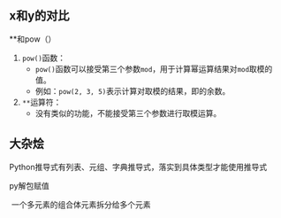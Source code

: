## x和y的对比

**和pow（）

1. `pow()`函数：
    - `pow()`函数可以接受第三个参数`mod`，用于计算幂运算结果对`mod`取模的值。
    - 例如：`pow(2, 3, 5)`表示计算对取模的结果，即的余数。
2. `**`运算符：
    - 没有类似的功能，不能接受第三个参数进行取模运算。



## 大杂烩

Python推导式有列表、元组、字典推导式，落实到具体类型才能使用推导式



py解包赋值

​	一个多元素的组合体元素拆分给多个元素

